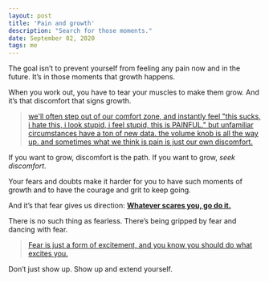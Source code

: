 ```yaml
---
layout: post
title: 'Pain and growth'
description: "Search for those moments."
date: September 02, 2020
tags: me
---
```


The goal isn’t to prevent yourself from feeling any pain now and in the future. It’s in those moments that growth happens.

When you work out, you have to tear your muscles to make them grow. And it’s that discomfort that signs growth.

> [we'll often step out of our comfort zone, and instantly feel "this sucks, i hate this, i look stupid, i feel stupid, this is PAINFUL." but unfamiliar circumstances have a ton of new data. the volume knob is all the way up. and sometimes what we think is pain is just our own discomfort.](https://tinyletter.com/dainsaint/letters/pain-vs-discomfort)

If you want to grow, discomfort is the path. If you want to grow, *seek discomfort*.

Your fears and doubts make it harder for you to have such moments of growth and to have the courage and grit to keep going.

And it’s that fear gives us direction: [**Whatever scares you, go do it.**](https://sive.rs/scares)

There is no such thing as fearless. There’s being gripped by fear and dancing with fear.

> [Fear is just a form of excitement, and you know you should do what excites you.](https://sive.rs/scares)

Don’t just show up. Show up and extend yourself.
